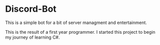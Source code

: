 # Discord-Bot
This is a simple bot for a bit of server managment and entertainment.

This is the result of a first year programmer. I started this project to begin my journey of learning C#.

